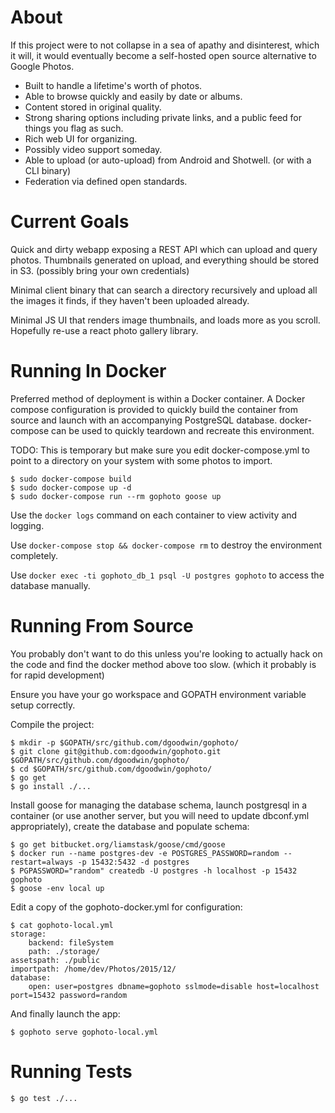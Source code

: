 # About

If this project were to not collapse in a sea of apathy and disinterest, which it will, it would eventually become a self-hosted open source alternative to Google Photos.

  * Built to handle a lifetime's worth of photos.
  * Able to browse quickly and easily by date or albums.
  * Content stored in original quality.
  * Strong sharing options including private links, and a public feed for things you flag as such.
  * Rich web UI for organizing.
  * Possibly video support someday.
  * Able to upload (or auto-upload) from Android and Shotwell. (or with a CLI binary)
  * Federation via defined open standards.

# Current Goals

Quick and dirty webapp exposing a REST API which can upload and query photos.
Thumbnails generated on upload, and everything should be stored in S3.
(possibly bring your own credentials)

Minimal client binary that can search a directory recursively and upload all
the images it finds, if they haven't been uploaded already.

Minimal JS UI that renders image thumbnails, and loads more as you scroll.
Hopefully re-use a react photo gallery library.

# Running In Docker

Preferred method of deployment is within a Docker container. A Docker compose configuration is provided to quickly build the container from source and launch with an accompanying PostgreSQL database. docker-compose can be used to quickly teardown and recreate this environment.

TODO: This is temporary but make sure you edit docker-compose.yml to point to a directory on your system with some photos to import.

```
$ sudo docker-compose build
$ sudo docker-compose up -d
$ sudo docker-compose run --rm gophoto goose up
```

Use the `docker logs` command on each container to view activity and logging.

Use `docker-compose stop && docker-compose rm` to destroy the environment completely.

Use `docker exec -ti gophoto_db_1 psql -U postgres gophoto` to access the database manually.

# Running From Source

You probably don't want to do this unless you're looking to actually hack on
the code and find the docker method above too slow. (which it probably is for
rapid development)

Ensure you have your go workspace and GOPATH environment variable setup correctly.

Compile the project:

```
$ mkdir -p $GOPATH/src/github.com/dgoodwin/gophoto/
$ git clone git@github.com:dgoodwin/gophoto.git $GOPATH/src/github.com/dgoodwin/gophoto/
$ cd $GOPATH/src/github.com/dgoodwin/gophoto/
$ go get
$ go install ./...
```

Install goose for managing the database schema, launch postgresql in a
container (or use another server, but you will need to update dbconf.yml
appropriately), create the database and populate schema:

```
$ go get bitbucket.org/liamstask/goose/cmd/goose
$ docker run --name postgres-dev -e POSTGRES_PASSWORD=random --restart=always -p 15432:5432 -d postgres
$ PGPASSWORD="random" createdb -U postgres -h localhost -p 15432 gophoto
$ goose -env local up
```

Edit a copy of the gophoto-docker.yml for configuration:

```
$ cat gophoto-local.yml
storage:
    backend: fileSystem
    path: ./storage/
assetspath: ./public
importpath: /home/dev/Photos/2015/12/
database:
    open: user=postgres dbname=gophoto sslmode=disable host=localhost port=15432 password=random
```

And finally launch the app:

```
$ gophoto serve gophoto-local.yml
```

# Running Tests

```
$ go test ./...
```



